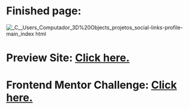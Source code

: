 # Finished page:
![_C__Users_Computador_3D%20Objects_projetos_social-links-profile-main_index html](https://github.com/carlos6abriel/FrontendMentor_SocialLinksProfile/assets/170377858/a117944f-967f-4ad8-b45d-62157301aaac)

# Preview Site: <a href="https://carlos6abriel.github.io/FrontendMentor_SocialLinksProfile/">Click here.</a> 
# Frontend Mentor Challenge: <a href="https://www.frontendmentor.io/solutions/html-and-css-xk0MIDHCu3">Click here.</a> 
